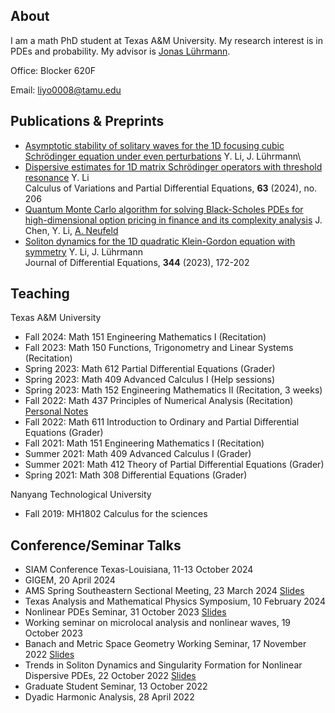 ## About

I am a math PhD student at Texas A&M University. My research interest is in PDEs and probability. My advisor is [Jonas Lührmann](https://www.math.tamu.edu/~luhrmann/).

Office: Blocker 620F

Email: liyo0008@tamu.edu

## Publications & Preprints
- [Asymptotic stability of solitary waves for the 1D focusing cubic Schrödinger equation under even perturbations](https://arxiv.org/abs/2408.15427)
Y. Li, J. Lührmann\ 
- [Dispersive estimates for 1D matrix Schrödinger operators with threshold resonance](https://arxiv.org/abs/2307.04943)
Y. Li\
Calculus of Variations and Partial Differential Equations, **63** (2024), no. 206
- [Quantum Monte Carlo algorithm for solving Black-Scholes PDEs for high-dimensional option pricing in finance and its complexity analysis](https://arxiv.org/abs/2301.09241)
J. Chen, Y. Li, [A. Neufeld](https://personal.ntu.edu.sg/ariel.neufeld/)
- [Soliton dynamics for the 1D quadratic Klein-Gordon equation with symmetry](https://arxiv.org/abs/2203.11371)
Y. Li, J. Lührmann\
Journal of Differential Equations, **344** (2023), 172-202

## Teaching
Texas A&M University
- Fall 2024: Math 151 Engineering Mathematics I (Recitation)
- Fall 2023: Math 150 Functions, Trigonometry and Linear Systems (Recitation)
- Spring 2023: Math 612 Partial Differential Equations (Grader)
- Spring 2023: Math 409 Advanced Calculus I (Help sessions)
- Spring 2023: Math 152 Engineering Mathematics II (Recitation, 3 weeks)
- Fall 2022: Math 437 Principles of Numerical Analysis (Recitation) [Personal Notes](https://1drv.ms/b/s!AiuLen8IsPxCw34svD7rUHM7noNt?e=HSJhp0)
- Fall 2022: Math 611 Introduction to Ordinary and Partial Differential Equations (Grader)
- Fall 2021: Math 151 Engineering Mathematics I (Recitation)
- Summer 2021: Math 409 Advanced Calculus I (Grader)
- Summer 2021: Math 412 Theory of Partial Differential Equations (Grader)
- Spring 2021: Math 308 Differential Equations (Grader)

Nanyang Technological University 
- Fall 2019: MH1802 Calculus for the sciences

## Conference/Seminar Talks
- SIAM Conference Texas-Louisiana, 11-13 October 2024
- GIGEM, 20 April 2024
- AMS Spring Southeastern Sectional Meeting, 23 March 2024 [Slides](https://1drv.ms/b/s!AiuLen8IsPxCgb8Juluxn_JReAASuQ?e=vrxbdn)
- Texas Analysis and Mathematical Physics Symposium, 10 February 2024
- Nonlinear PDEs Seminar, 31 October 2023 [Slides](https://1drv.ms/b/s!AiuLen8IsPxCgbET8C1SMpKISG5AVA?e=nhblUI)
- Working seminar on microlocal analysis and nonlinear waves, 19 October 2023
- Banach and Metric Space Geometry Working Seminar, 17 November 2022 [Slides](https://1drv.ms/b/s!AiuLen8IsPxCgZBdHDqhSxGMkUhWgg?e=qDXQc3)
- Trends in Soliton Dynamics and Singularity Formation for Nonlinear Dispersive PDEs, 22 October 2022 [Slides](https://1drv.ms/b/s!AiuLen8IsPxCgY4mro-xUSo5BoGEYw?e=1e5quj)
- Graduate Student Seminar, 13 October 2022
- Dyadic Harmonic Analysis, 28 April 2022

